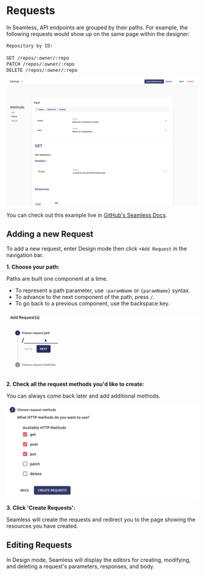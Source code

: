 # Requests
In Seamless, API endpoints are grouped by their paths. For example, the following requests would show up on the same page within the designer:
```
Repository by ID:

GET /repos/:owner/:repo
PATCH /repos/:owner/:repo
DELETE /repos/:owner/:repo
```

![](../images/grouping-examlpe.png)

You can check out this example live in [GitHub's Seamless Docs](https://editor.seamlessapis.com/examples/github/paths/EeweRC_path_54#path_nSD4MILoql}_get). 

## Adding a new Request
To add a new request, enter Design mode then click `+Add Request` in the navigation bar.  

**1. Choose your path:**

Paths are built one component at a time. 
- To represent a path parameter, use `:paramName` or `{paramName}` syntax.
- To advance to the next component of the path, press `/`.
- To go back to a previous component, use the backspace key. 

![](../images/path-builder.gif)

**2. Check all the request methods you'd like to create:**

You can always come back later and add additional methods.

![](../images/choose-methods.png)

**3. Click 'Create Requests':**

Seamless will create the requests and redirect you to the page showing the resources you have created.

## Editing Requests
In Design mode, Seamless will display the editors for creating, modifying, and deleting a request's parameters, responses, and body.

